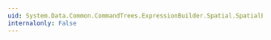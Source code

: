 ```yaml
---
uid: System.Data.Common.CommandTrees.ExpressionBuilder.Spatial.SpatialEdmFunctions.GeographyMultiLineFromBinary(System.Data.Common.CommandTrees.DbExpression,System.Data.Common.CommandTrees.DbExpression)
internalonly: False
---
```

